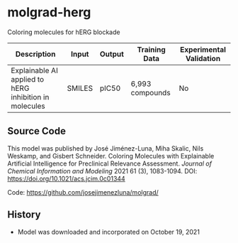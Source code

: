 # molgrad-herg

Coloring molecules for hERG blockade

| Description | Input  | Output  | Training Data | Experimental Validation |
| ------- | --- | --- | --- | --- |
|Explainable AI applied to hERG inhibition in molecules | SMILES | pIC50 | 6,993 compounds | No |

## Source Code
This model was published by José Jiménez-Luna, Miha Skalic, Nils Weskamp, and Gisbert Schneider. Coloring Molecules with Explainable Artificial Intelligence for Preclinical Relevance Assessment. *Journal of Chemical Information and Modeling* 2021 61 (3), 1083-1094. DOI: https://doi.org/10.1021/acs.jcim.0c01344

Code: https://github.com/josejimenezluna/molgrad/

## History
- Model was downloaded and incorporated on October 19, 2021
